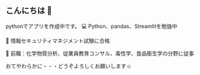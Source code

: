 ## こんにちは 👋　

pythonでアプリを作成中です。
💻 Python、pandas、Streamlitを勉強中


🧠 情報セキュリティマネジメント試験に合格

🧪 前職：化学物質分析、従業員教育コンサル、毒性学、食品衛生学の分野に従事

おてやわらかに・・・どうぞよろしくお願いします☺️
